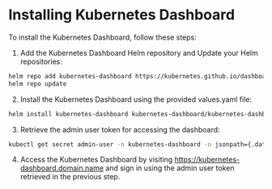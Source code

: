 # Installing Kubernetes Dashboard

To install the Kubernetes Dashboard, follow these steps:

1. Add the Kubernetes Dashboard Helm repository and Update your Helm repositories:
```bash
helm repo add kubernetes-dashboard https://kubernetes.github.io/dashboard/
helm repo update
```
2. Install the Kubernetes Dashboard using the provided values.yaml file:

```bash
helm install kubernetes-dashboard kubernetes-dashboard/kubernetes-dashboard -f values.yaml --namespace kubernetes-dashboard --create-namespace
```

3. Retrieve the admin user token for accessing the dashboard:
```bash
kubectl get secret admin-user -n kubernetes-dashboard -o jsonpath={.data.token} | base64 -d
```
4. Access the Kubernetes Dashboard by visiting https://kubernetes-dashboard.domain.name and sign in using the admin user token retrieved in the previous step.